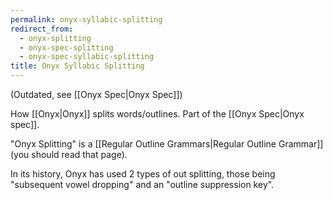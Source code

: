 ```yaml
---
permalink: onyx-syllabic-splitting
redirect_from:
  - onyx-splitting
  - onyx-spec-splitting
  - onyx-spec-syllabic-splitting
title: Onyx Syllabic Splitting
---
```


(Outdated, see [[Onyx Spec|Onyx Spec]])

How [[Onyx|Onyx]] splits words/outlines. Part of the [[Onyx Spec|Onyx spec]].

"Onyx Splitting" is a [[Regular Outline Grammars|Regular Outline Grammar]] (you should read that page).

In its history, Onyx has used 2 types of out splitting, those being "subsequent vowel dropping" and an "outline suppression key".

